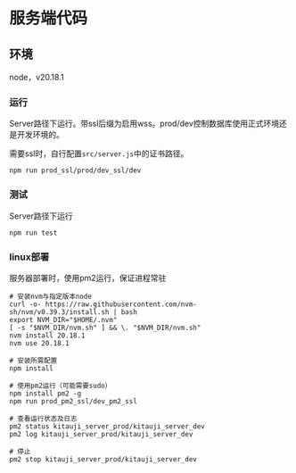# 服务端代码
## 环境
node，v20.18.1

### 运行
Server路径下运行。带ssl后缀为启用wss。prod/dev控制数据库使用正式环境还是开发环境的。

需要ssl时，自行配置`src/server.js`中的证书路径。
```shell
npm run prod_ssl/prod/dev_ssl/dev
```

### 测试
Server路径下运行
```shell
npm run test
```

### linux部署
服务器部署时，使用pm2运行，保证进程常驻
```shell
# 安装nvm与指定版本node
curl -o- https://raw.githubusercontent.com/nvm-sh/nvm/v0.39.3/install.sh | bash
export NVM_DIR="$HOME/.nvm"
[ -s "$NVM_DIR/nvm.sh" ] && \. "$NVM_DIR/nvm.sh"
nvm install 20.18.1
nvm use 20.18.1

# 安装所需配置
npm install

# 使用pm2运行（可能需要sudo）
npm install pm2 -g
npm run prod_pm2_ssl/dev_pm2_ssl

# 查看运行状态及日志
pm2 status kitauji_server_prod/kitauji_server_dev
pm2 log kitauji_server_prod/kitauji_server_dev

# 停止
pm2 stop kitauji_server_prod/kitauji_server_dev
```


